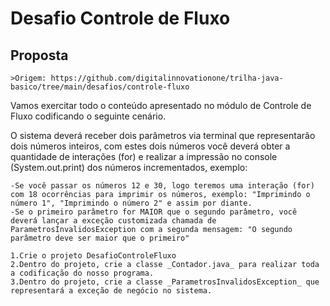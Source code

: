 # Desafio Controle de Fluxo

## Proposta
	
	>Origem: https://github.com/digitalinnovationone/trilha-java-basico/tree/main/desafios/controle-fluxo


Vamos exercitar todo o conteúdo apresentado no módulo de Controle de Fluxo codificando o seguinte cenário.

O sistema deverá receber dois parâmetros via terminal que representarão dois números inteiros, com estes dois números você deverá obter a quantidade de interações (for) e realizar a impressão no console (System.out.print) dos números incrementados, exemplo:

    -Se você passar os números 12 e 30, logo teremos uma interação (for) com 18 ocorrências para imprimir os números, exemplo: "Imprimindo o número 1", "Imprimindo o número 2" e assim por diante.
    -Se o primeiro parâmetro for MAIOR que o segundo parâmetro, você deverá lançar a exceção customizada chamada de ParametrosInvalidosException com a segunda mensagem: "O segundo parâmetro deve ser maior que o primeiro"

    1.Crie o projeto DesafioControleFluxo
    2.Dentro do projeto, crie a classe _Contador.java_ para realizar toda a codificação do nosso programa.
    3.Dentro do projeto, crie a classe _ParametrosInvalidosException_ que representará a exceção de negócio no sistema.
